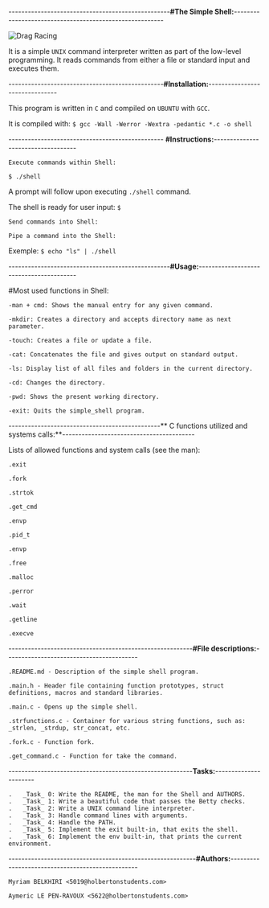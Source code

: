 --------------------------------------------------**#The Simple Shell:**--------------------------------------------------------			
                                                                                          


   ![Drag Racing](https://i.goopics.net/ta2xso.png)



It is a simple `UNIX` command interpreter written as part of the low-level programming.
It reads commands from either a file or standard input and executes them.


------------------------------------------------**#Installation:**-------------------------------


This program is written in `C` and compiled on `UBUNTU` with `GCC`.

It is compiled with: 
`$ gcc -Wall -Werror -Wextra -pedantic *.c -o shell`


------------------------------------------------ **#Instructions:**-----------------------------------


	Execute commands within Shell:
`$ ./shell`

A prompt will follow upon executing `./shell` command.

The shell is ready for user input:
`$`


	Send commands into Shell:

	Pipe a command into the Shell:
Exemple:
`$ echo "ls" | ./shell`



--------------------------------------------------**#Usage:**----------------------------------------



#Most used functions in Shell:

	
	-man + cmd: Shows the manual entry for any given command.

	-mkdir: Creates a directory and accepts directory name as next parameter.
	
	-touch: Creates a file or update a file.
	
	-cat: Concatenates the file and gives output on standard output. 
	
	-ls: Display list of all files and folders in the current directory.
	
	-cd: Changes the directory.

	-pwd: Shows the present working directory.
	
	-exit: Quits the simple_shell program.



-----------------------------------------------** C functions utilized and systems calls:**-----------------------------------------


Lists of allowed functions and system calls (see the man):

	.exit

	.fork

	.strtok

	.get_cmd

	.envp

	.pid_t

	.envp

	.free

	.malloc

	.perror

	.wait

	.getline
	
	.execve



---------------------------------------------------------**#File descriptions:**-----------------------------------------


	.README.md - Description of the simple shell program. 

	.main.h - Header file containing function prototypes, struct definitions, macros and standard libraries.

	.main.c - Opens up the simple shell.

	.strfunctions.c - Container for various string functions, such as: _strlen, _strdup, str_concat, etc.

	.fork.c - Function fork.

	.get_command.c - Function for take the command.


---------------------------------------------------------**Tasks:**----------------------



	.	_Task_ 0: Write the README, the man for the Shell and AUTHORS.
	.	_Task_ 1: Write a beautiful code that passes the Betty checks.
	.	_Task_ 2: Write a UNIX command line interpreter.
	.	_Task_ 3: Handle command lines with arguments.
	.	_Task_ 4: Handle the PATH.
	.	_Task_ 5: Implement the exit built-in, that exits the shell.
	.	_Task_ 6: Implement the env built-in, that prints the current environment.



----------------------------------------------------------**#Authors:**-------------------------------------------------



	Myriam BELKHIRI <5019@holbertonstudents.com>

	Aymeric LE PEN-RAVOUX <5622@holbertonstudents.com>



